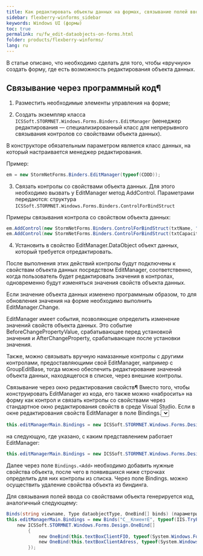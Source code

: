 ```yaml
---
title: Как редактировать объекты данных на формах, связывание полей ввода со свойствами объекта данных 
sidebar: flexberry-winforms_sidebar
keywords: Windows UI (формы)
toc: true
permalink: ru/fw_edit-dataobjects-on-forms.html
folder: products/flexberry-winforms/
lang: ru
---
```


В статье описано, что необходимо сделать для того, чтобы «вручную» создать форму, где есть возможность редактирования объекта данных.

## Связывание через программный код¶

1. Разместить необходимые элементы управления на форме;

2. Создать экземпляр класса `ICSSoft.STORMNET.Windows.Forms.Binders.EditManager` (менеджер редактирования — специализированный класс для непрерывного связывания контролов со свойствами объекта данных).

В конструкторе обязательным параметром является класс данных, на который настраивается менеджер редактирования.

Пример: 

```csharp
em = new StormNetForms.Binders.EditManager(typeof(CDDD));
```

3. Связать контролы со свойствами объекта данных. 
Для этого необходимо вызвать у EditManager метод AddControl. Параметрами передаются: структура `ICSSoft.STORMNET.Windows.Forms.Binders.ControlForBindStruct`

 Примеры связывания контрола со свойством объекта данных: 

```csharp
em.AddControl(new StormNetForms.Binders.ControlForBindStruct(txtName, "Text"), "Наименование");
em.AddControl(new StormNetForms.Binders.ControlForBindStruct(txtCapacity, "Text"), "Объем");
```

4. Установить в свойство EditManager.DataObject объект данных, который требуется отредактировать.

После выполнения этих действий контролы будут подключены к свойствам объекта данных посредством EditManager, соответственно, когда пользователь будет редактировать значения в контролах, одновременно будут изменяться значения свойств объекта данных.

Если значение объекта данных изменено программным образом, то для обновления значения на форме необходимо выполнить EditManager.Change.

EditManager имеет события, позволяющие определить изменение значений свойств объекта данных. Это событие BeforeChangePropertyValue, срабатывающее перед установкой значения и AfterChangeProperty, срабатывающее после установки значения.

Также, можно связывать вручную намазанные контролы с другими контролами, предоставляющими свой EditManager, например с GroupEditBase, тогда можно обеспечить редактирование значений объекта данных, находящегося в списке, через внешние контролы.

Связывание через окно редактирования свойств¶
Вместо того, чтобы конструировать EditManager из кода, его также можно «набросить» на форму как контрол и связать контролы со свойствами через стандартное окно редактирования свойств в среде Visual Studio. 
Если в окне редактирования свойств EditManager в поле Bindings.<select view> по какой-то причине ничего нельзя выбрать, то в коде зависимой формы можно исправить строку: 

```csharp
this.editManagerMain.Bindings = new ICSSoft.STORMNET.Windows.Forms.Design.Binds("", null, null);
```

на следующую, где указано, с каким представлением работает EditManager: 

```csharp
this.editManagerMain.Bindings = new ICSSoft.STORMNET.Windows.Forms.Design.Binds("C__КлиентE", typeof(IIS.TryFilter.Клиент), null);
```
Далее через поле `Bindings.<Add>` необходимо добавить нужные свойства объекта, после чего в появившихся ниже строчках определить для них контролы из списка. 
Через поле Bindings.<Remove> можно осуществить удаление свойства объекта из биндинга.

Для связывания полей ввода со свойствами объекта генерируется код, аналогичный следующему: 

```csharp
Binds(string viewname, Type dataobjectType, OneBind[] binds) (параметры для создания объектов класса OneBind аналогичны параметрам структуры ControlForBindStruct). 
this.editManagerMain.Bindings = new Binds("C__КлиентE", typeof(IIS.TryFilter.Клиент),
    new ICSSoft.STORMNET.Windows.Forms.Design.OneBind[]
        {
            new OneBind(this.textBoxClientFIO, typeof(System.Windows.Forms.TextBox), "Text", null, "ФИО"),
            new OneBind(this.textBoxClientAdress, typeof(System.Windows.Forms.TextBox), "Text", null, "Прописка")
        });
```